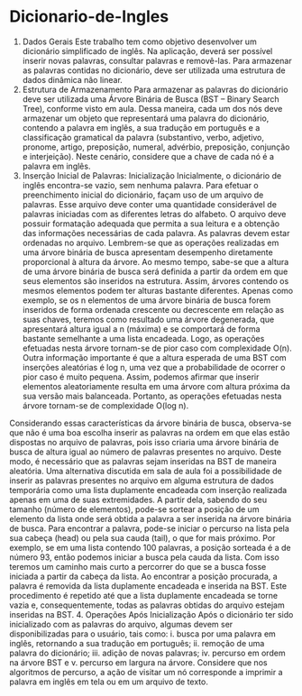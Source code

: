 # Dicionario-de-Ingles
1. Dados Gerais
Este trabalho tem como objetivo desenvolver um dicionário simplificado de inglês. Na aplicação,
deverá ser possível inserir novas palavras, consultar palavras e removê-las. Para armazenar as palavras
contidas no dicionário, deve ser utilizada uma estrutura de dados dinâmica não linear.
2. Estrutura de Armazenamento
Para armazenar as palavras do dicionário deve ser utilizada uma Árvore Binária de Busca (BST – Binary
Search Tree), conforme visto em aula. Dessa maneira, cada um dos nós deve armazenar um objeto que
representará uma palavra do dicionário, contendo a palavra em inglês, a sua tradução em português e a
classificação gramatical da palavra (substantivo, verbo, adjetivo, pronome, artigo, preposição, numeral,
advérbio, preposição, conjunção e interjeição). Neste cenário, considere que a chave de cada nó é a
palavra em inglês.
3. Inserção Inicial de Palavras: Inicialização
Inicialmente, o dicionário de inglês encontra-se vazio, sem nenhuma palavra. Para efetuar o
preenchimento inicial do dicionário, façam uso de um arquivo de palavras. Esse arquivo deve conter uma
quantidade considerável de palavras iniciadas com as diferentes letras do alfabeto. O arquivo deve
possuir formatação adequada que permita a sua leitura e a obtenção das informações necessárias de
cada palavra. As palavras devem estar ordenadas no arquivo.
Lembrem-se que as operações realizadas em uma árvore binária de busca apresentam desempenho
diretamente proporcional à altura da árvore. Ao mesmo tempo, sabe-se que a altura de uma árvore
binária de busca será definida a partir da ordem em que seus elementos são inseridos na estrutura.
Assim, árvores contendo os mesmos elementos podem ter alturas bastante diferentes.
Apenas como exemplo, se os n elementos de uma árvore binária de busca forem inseridos de forma
ordenada crescente ou decrescente em relação as suas chaves, teremos como resultado uma árvore
degenerada, que apresentará altura igual a n (máxima) e se comportará de forma bastante semelhante
a uma lista encadeada. Logo, as operações efetuadas nesta árvore tornam-se de pior caso com
complexidade O(n).
Outra informação importante é que a altura esperada de uma BST com inserções aleatórias é log n,
uma vez que a probabilidade de ocorrer o pior caso é muito pequena. Assim, podemos afirmar que inserir
elementos aleatoriamente resulta em uma árvore com altura próxima da sua versão mais balanceada.
Portanto, as operações efetuadas nesta árvore tornam-se de complexidade O(log n).

Considerando essas características da árvore binária de busca, observa-se que não é uma boa escolha
inserir as palavras na ordem em que elas estão dispostas no arquivo de palavras, pois isso criaria uma
árvore binária de busca de altura igual ao número de palavras presentes no arquivo. Deste modo, é
necessário que as palavras sejam inseridas na BST de maneira aleatória.
Uma alternativa discutida em sala de aula foi a possibilidade de inserir as palavras presentes no
arquivo em alguma estrutura de dados temporária como uma lista duplamente encadeada com inserção
realizada apenas em uma de suas extremidades. A partir dela, sabendo do seu tamanho (número de
elementos), pode-se sortear a posição de um elemento da lista onde será obtida a palavra a ser inserida
na árvore binária de busca. Para encontrar a palavra, pode-se iniciar o percurso na lista pela sua cabeça
(head) ou pela sua cauda (tail), o que for mais próximo. Por exemplo, se em uma lista contendo 100
palavras, a posição sorteada é a de número 93, então podemos iniciar a busca pela cauda da lista. Com
isso teremos um caminho mais curto a percorrer do que se a busca fosse iniciada a partir da cabeça da
lista. Ao encontrar a posição procurada, a palavra é removida da lista duplamente encadeada e inserida
na BST. Este procedimento é repetido até que a lista duplamente encadeada se torne vazia e,
consequentemente, todas as palavras obtidas do arquivo estejam inseridas na BST.
4. Operações Após Inicialização
Após o dicionário ter sido inicializado com as palavras do arquivo, algumas devem ser disponibilizadas
para o usuário, tais como: i. busca por uma palavra em inglês, retornando a sua tradução em português;
ii. remoção de uma palavra do dicionário; iii. adição de novas palavras; iv. percurso em ordem na árvore
BST e v. percurso em largura na árvore. Considere que nos algoritmos de percurso, a ação de visitar um
nó corresponde a imprimir a palavra em inglês em tela ou em um arquivo de texto.
